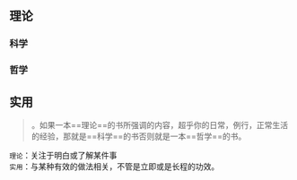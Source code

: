 


## 理论
### 科学
### 哲学
## 实用

>。如果一本==理论==的书所强调的内容，超乎你的日常，例行，正常生活的经验，那就是==科学==的书否则就是一本==哲学==的书。

`理论`：关注于明白或了解某件事	
`实用`：与某种有效的做法相关，不管是立即或是长程的功效。